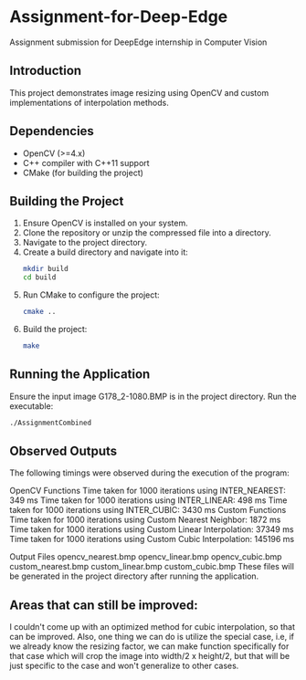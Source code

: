 # Assignment-for-Deep-Edge
Assignment submission for DeepEdge internship in Computer Vision

## Introduction
This project demonstrates image resizing using OpenCV and custom implementations of interpolation methods.

## Dependencies
- OpenCV (>=4.x)
- C++ compiler with C++11 support
- CMake (for building the project)

## Building the Project
1. Ensure OpenCV is installed on your system.
2. Clone the repository or unzip the compressed file into a directory.
3. Navigate to the project directory.
4. Create a build directory and navigate into it:
   ```sh
   mkdir build
   cd build
5. Run CMake to configure the project:
   ```sh
   cmake ..
7. Build the project:
   ```sh
   make
   
## Running the Application

   Ensure the input image G178_2-1080.BMP is in the project directory.
   Run the executable:
   ```sh
   ./AssignmentCombined
   ```

## Observed Outputs
The following timings were observed during the execution of the program:

OpenCV Functions
Time taken for 1000 iterations using INTER_NEAREST: 349 ms
Time taken for 1000 iterations using INTER_LINEAR: 498 ms
Time taken for 1000 iterations using INTER_CUBIC: 3430 ms
Custom Functions
Time taken for 1000 iterations using Custom Nearest Neighbor: 1872 ms
Time taken for 1000 iterations using Custom Linear Interpolation: 37349 ms
Time taken for 1000 iterations using Custom Cubic Interpolation: 145196 ms


Output Files
opencv_nearest.bmp
opencv_linear.bmp
opencv_cubic.bmp
custom_nearest.bmp
custom_linear.bmp
custom_cubic.bmp
These files will be generated in the project directory after running the application.

## Areas that can still be improved:
I couldn't come up with an optimized method for cubic interpolation, so that can be improved. Also, one thing we can do is utilize the special case, i.e, if we already know the resizing factor, we can make function specifically for that case which will crop the image into width/2 x height/2, but that will be just specific to the case and won't generalize to other cases.
